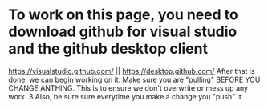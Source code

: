 # To work on this page, you need to download github for visual studio and the github desktop client 
  https://visualstudio.github.com/ || https://desktop.github.com/
  After that is done, we can begin working on it. 
  Make sure you are "pulling" BEFORE YOU CHANGE ANTHING. This is to ensure we don't overwrite or mess up any work. 3
  Also, be sure sure everytime you make a change you "push" it
